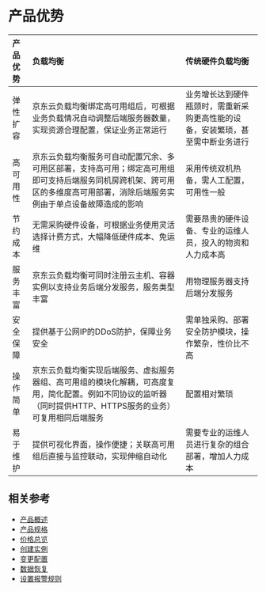 # 产品优势

| 产品优势 | 负载均衡 | 传统硬件负载均衡|
| :- | :- | :- |
|弹性扩容|	京东云负载均衡绑定高可用组后，可根据业务负载情况自动调整后端服务器数量，实现资源合理配置，保证业务正常运行|	业务增长达到硬件瓶颈时，需重新采购更高性能的设备，安装繁琐，甚至需中断业务进行|
|高可用性|京东云负载均衡服务可自动配置冗余、多可用区部署，支持高可用；绑定高可用组即可支持后端服务同机房跨机架、跨可用区的多维度高可用部署，消除后端服务实例由于单点设备故障造成的影响|采用传统双机热备，需人工配置，可用性一般|
|节约成本|无需采购硬件设备，可根据业务使用灵活选择计费方式，大幅降低硬件成本、免运维|需要昂贵的硬件设备、专业的运维人员，投入的物资和人力成本高 |
|服务丰富|	京东云负载均衡可同时注册云主机、容器实例以支持业务后端分发服务，服务类型丰富|	用物理服务器支持后端分发服务|
|安全保障|提供基于公网IP的DDoS防护，保障业务安全|需单独采购、部署安全防护模块，操作繁杂，性价比不高|
|操作简单|	京东云负载均衡实现后端服务、虚拟服务器组、高可用组的模块化解耦，可高度复用，简化配置。例如不同协议的监听器（同时提供HTTP、HTTPS服务的业务）可复用相同后端服务|	配置相对繁琐|
|易于维护|提供可视化界面，操作便捷；关联高可用组后直接与监控联动，实现伸缩自动化|需要专业的运维人员进行复杂的组合部署，增加人力成本|

## 相关参考

- [产品概述](../Product-Introduction/Overview.md)
- [产品规格](../Product-Introduction/Specification.md)
- [价格总览](../Pricing/Price-Overview.md)
- [创建实例](../Getting-Started/Create-Instance.md)
- [变更配置](../Operation-Guide/Instance-Management/Modify-Instance-Spec.md)
- [数据恢复](../Operation-Guide/Backup/Restore-Instance.md)
- [设置报警规则](../Operation-Guide/Monitoring/Alarm-Rules.md)
